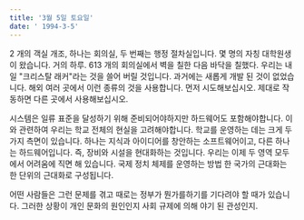 ```yaml
---
title: '3월 5일 토요일'
date: ' 1994-3-5'
---
```

2 개의 객실 개조, 하나는 회의실, 두 번째는 행정 절차실입니다. 몇 명의 자칭 대학원생이 왔습니다. 거의 하루. 613 개의 회의실에서 벽을 칠한 다음 바닥을 칠했다. 우리는 내일 "크리스탈 래커"라는 것을 쓸어 버릴 것입니다. 과거에는 새롭게 개발 된 것이 없었습니다. 해외 여러 곳에서 이런 종류의 것을 사용합니다. 먼저 시도해보십시오. 제대로 작동하면 다른 곳에서 사용해보십시오.

시스템은 일류 표준을 달성하기 위해 준비되어야하지만 하드웨어도 포함해야합니다. 이와 관련하여 우리는 학교 전체의 현실을 고려해야합니다. 학교를 운영하는 데는 크게 두 가지 측면이 있습니다. 하나는 지식과 아이디어를 창안하는 소프트웨어이고, 다른 하나는 하드웨어입니다. 즉, 장비와 시설을 현대화하는 것입니다. 우리는 이제 두 영역 모두에서 어려움에 직면 해 있습니다. 국제 정치 체제를 운영하는 방법 한 국가의 근대화는 한 단위의 근대화로 구성됩니다.

어떤 사람들은 그런 문제를 겪고 때로는 정부가 뭔가를하기를 기다려야 할 때가 있습니다. 그러한 상황이 개인 문화의 원인인지 사회 규제에 의해 야기 된 관성인지.

